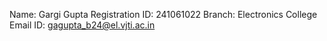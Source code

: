 Name: Gargi Gupta
Registration ID: 241061022
Branch: Electronics 
College Email ID: gagupta_b24@el.vjti.ac.in